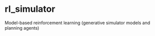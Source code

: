 # rl_simulator
Model-based reinforcement learning (generative simulator models and planning agents)

